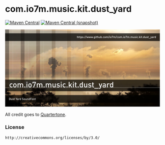com.io7m.music.kit.dust_yard
===

[![Maven Central](https://img.shields.io/maven-central/v/com.io7m.music.kit.dust_yard/com.io7m.music.kit.dust_yard.svg?style=flat-square)](http://search.maven.org/#search%7Cga%7C1%7Cg%3A%22com.io7m.music.kit.dust_yard%22)
[![Maven Central (snapshot)](https://img.shields.io/nexus/s/https/oss.sonatype.org/com.io7m.music.kit.dust_yard/com.io7m.music.kit.dust_yard.svg?style=flat-square)](https://oss.sonatype.org/content/repositories/snapshots/com/io7m/dust_yard/)

![dust_yard](./src/site/resources/com.io7m.music.kit.dust_yard.jpg?raw=true)

All credit goes to [Quartertone](https://freesound.org/people/quartertone/).

### License

```
http://creativecommons.org/licenses/by/3.0/
```
